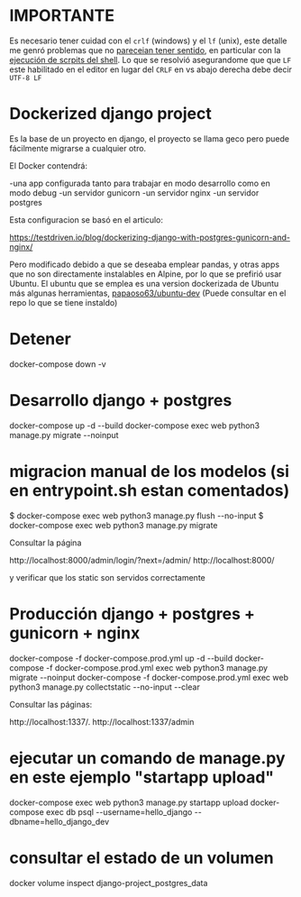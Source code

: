 # IMPORTANTE
Es necesario tener cuidad con el `crlf` (windows) y el `lf` (unix), este detalle me genró problemas que no 
[pareceian tener sentido](https://stackoverflow.com/questions/51888625/docker-r-command-not-found-on-windows),
en particular con la 
[ejecución de scrpits del shell](https://stackoverflow.com/questions/51888625/docker-r-command-not-found-on-windows).
Lo que se resolvió asegurandome que que `LF` este habilitado en el editor en lugar del `CRLF` 
en vs abajo derecha debe decir `UTF-8 LF`

# Dockerized django project
Es la base de un proyecto en django, el proyecto se llama geco pero puede fácilmente migrarse a cualquier otro.

El Docker contendrá:

-una app configurada tanto para trabajar en modo desarrollo como en modo debug
-un servidor gunicorn
-un servidor nginx
-un servidor postgres

Esta configuracion se basó en el articulo:

https://testdriven.io/blog/dockerizing-django-with-postgres-gunicorn-and-nginx/

Pero modificado debido a que se deseaba emplear pandas, y otras apps que no son directamente instalables en Alpine, por lo que
se prefirió usar Ubuntu. El ubuntu que se emplea es una version dockerizada de Ubuntu más algunas herramientas, 
[papaoso63/ubuntu-dev](https://hub.docker.com/repository/docker/papaoso63/ubuntu-dev) (Puede consultar en el repo lo que se tiene instaldo)

# Detener 

docker-compose down -v

# Desarrollo django + postgres 

docker-compose up -d --build
docker-compose exec web python3 manage.py migrate --noinput

# migracion manual de los modelos (si en entrypoint.sh estan comentados)
$ docker-compose exec web python3 manage.py flush --no-input
$ docker-compose exec web python3 manage.py migrate

Consultar la página

http://localhost:8000/admin/login/?next=/admin/
http://localhost:8000/

y verificar que los static son servidos correctamente

# Producción django + postgres + gunicorn + nginx

docker-compose -f docker-compose.prod.yml up -d --build
docker-compose -f docker-compose.prod.yml exec web python3 manage.py migrate --noinput
docker-compose -f docker-compose.prod.yml exec web python3 manage.py collectstatic --no-input --clear

Consultar las páginas:

http://localhost:1337/.
http://localhost:1337/admin


# ejecutar un comando de manage.py en este ejemplo "startapp upload"

docker-compose exec web python3 manage.py startapp upload
docker-compose exec db psql --username=hello_django --dbname=hello_django_dev

# consultar el estado de un volumen

docker volume inspect django-project_postgres_data

